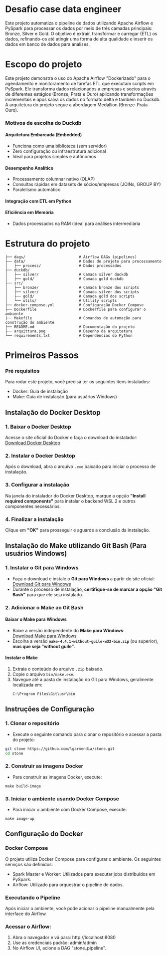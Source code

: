 
# Desafio case data engineer

Este projeto automatiza o pipeline de dados utilizando Apache Airflow e PySpark para processar os dados por meio de três camadas principais: Bronze, Silver e Gold. O objetivo é extrair, transformar e carregar (ETL) os dados, refinando-os até atingir uma forma de alta qualidade e inserir os dados em banco de dados para analises.

# Escopo do projeto
Este projeto demonstra o uso do Apache Airflow "Dockerizado" para o agendamento e monitoramento de tarefas ETL que executam scripts em PySpark. Ele transforma dados relacionados a empresas e socios através de diferentes estágios (Bronze, Prata e Ouro) aplicando transformações incrementais e apos salva os dados no formato delta e também no Duckdb.
A arquitetura do projeto segue a abordagem Medallion (Bronze-Prata-Ouro).


### Motivos de escolha do Duckdb
#### Arquitetura Embarcada (Embedded)
* Funciona como uma biblioteca (sem servidor)
* Zero configuração ou infraestrutura adicional
* Ideal para projetos simples e autônomos

#### Desempenho Analítico  
* Processamento columnar nativo (OLAP)
* Consultas rápidas em datasets de sócios/empresas (JOINs, GROUP BY)
* Paralelismo automático 

#### Integração com ETL em Python

#### Eficiência em Memória
* Dados processados na RAM (ideal para análises intermediária

# Estrutura do projeto

``` stone/
├── dags/                        # Airflow DAGs (pipelines) 
├── data/                        # Dados do projeto para processamento
│   ├── process/                 # Dados processados
├── duckdb/
│   ├── silver/                  # Camada silver duckdb
│   ├── gold/                    # Camada gold duckdb
├── src/
│   ├── bronze/                  # Camada bronze dos scripts
│   ├── silver/                  # Camada silver dos scripts
│   ├── gold/                    # Camada gold dos scripts
│   └── utils/                   # Utility scripts
├── docker-compose.yml           # Configuração Docker Compose 
├── Dockerfile                   # Dockerfile para configurar o ambiente
├── Makefile                     # Comandos de automação para construção do ambiente
├── README.md                    # Documentação do projeto
├── arquittura.png               # Desenho da arquitetura
└── requirements.txt             # Dependências do Python 
```

# Primeiros Passos

###  Pré requisitos

Para rodar este projeto, você precisa ter os seguintes itens instalados:

* Docker: Guia de instalação
* Make: Guia de instalação (para usuários Windows)


## Instalação do Docker Desktop  

### 1. Baixar o Docker Desktop  
Acesse o site oficial do Docker e faça o download do instalador:  
[Download Docker Desktop](https://www.docker.com/products/docker-desktop/)  

### 2. Instalar o Docker Desktop  
Após o download, abra o arquivo `.exe` baixado para iniciar o processo de instalação.  

### 3. Configurar a instalação  
Na janela do instalador do Docker Desktop, marque a opção **"Install required components"** para instalar o backend WSL 2 e outros componentes necessários.  

### 4. Finalizar a instalação  
Clique em **"OK"** para prosseguir e aguarde a conclusão da instalação.  

## Instalação do Make utilizando Git Bash (Para usuários Windows)  

### 1. Instalar o Git para Windows  
- Faça o download e instale o **Git para Windows** a partir do site oficial:  
  [Download Git para Windows](https://gitforwindows.org/)  
- Durante o processo de instalação, **certifique-se de marcar a opção "Git Bash"** para que ele seja instalado.  

### 2. Adicionar o Make ao Git Bash  

#### Baixar o Make para Windows  
- Baixe a versão independente do **Make para Windows**:  
  [Download Make para Windows](https://sourceforge.net/projects/ezwinports/files/)  
- Escolha a versão **`make-4.4.1-without-guile-w32-bin.zip`** (ou superior), **mas que seja "without guile"**.  

#### Instalar o Make  
1. Extraia o conteúdo do arquivo `.zip` baixado.  
2. Copie o arquivo `bin/make.exe`.  
3. Navegue até a pasta de instalação do Git para Windows, geralmente localizada em:  
   ```plaintext
   C:\Program Files\Git\usr\bin

## Instruções de Configuração  

### 1. Clonar o repositório  
- Execute o seguinte comando para clonar o repositório e acessar a pasta do projeto:  
```sh
git clone https://github.com/lgarmendia/stone.git
cd stone
```
### 2. Construir as imagens Docker  
- Para construir as imagens Docker, execute:  
``` 
make build-image
```
### 3. Iniciar o ambiente usando Docker Compose  
- Para iniciar o ambiente com Docker Compose, execute:  
```
make image-up
```

## Configuração do Docker  

###  Docker Compose
O projeto utiliza Docker Compose para configurar o ambiente.
Os seguintes serviços são definidos:

* Spark Master e Worker: Utilizados para executar jobs distribuídos em PySpark.
*  Airflow: Utilizado para orquestrar o pipeline de dados.

### Executando o Pipeline
Após iniciar o ambiente, você pode acionar o pipeline manualmente pela interface do Airflow.

### Acessar o Airflow:
 1. Abra o navegador e vá para: http://localhost:8080
 2. Use as credenciais padrão: admin/admin
 3. No Airflow UI, acione a DAG "stone_pipeline".
